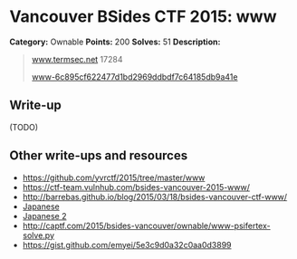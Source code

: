# Vancouver BSides CTF 2015: www

**Category:** Ownable
**Points:** 200
**Solves:** 51
**Description:** 

> www.termsec.net 17284
> 
> [www-6c895cf622477d1bd2969ddbdf7c64185db9a41e](www-6c895cf622477d1bd2969ddbdf7c64185db9a41e)

## Write-up

(TODO)

## Other write-ups and resources

* <https://github.com/yvrctf/2015/tree/master/www>
* <https://ctf-team.vulnhub.com/bsides-vancouver-2015-www/>
* <http://barrebas.github.io/blog/2015/03/18/bsides-vancouver-ctf-www/>
* [Japanese](http://mage-ctf-writeup.blogspot.jp/2015/03/b-sides-vancouver-2015.html)
* [Japanese 2](http://charo-it.hatenablog.jp/entry/2015/03/18/234404)
* <http://captf.com/2015/bsides-vancouver/ownable/www-psifertex-solve.py>
* <https://gist.github.com/emyei/5e3c9d0a32c0aa0d3899>